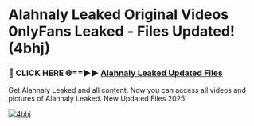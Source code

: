 # Alahnaly Leaked Original Videos 0nlyFans Leaked - Files Updated! (4bhj)

<h3>🔴 CLICK HERE 🌐==►► <a href="https://tinyurl.com/2wckxsce" rel="nofollow">Alahnaly Leaked Updated Files</a></h3>

Get Alahnaly Leaked and all content. Now you can access all videos and pictures of Alahnaly Leaked. New Updated Files 2025!

[![4bhj](https://i.imgur.com/AFduVYN.gif)](https://tinyurl.com/2wckxsce)
